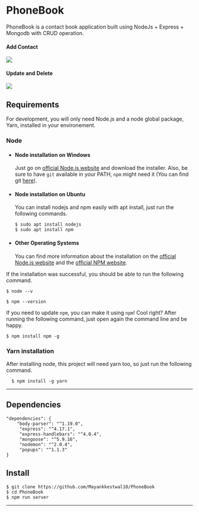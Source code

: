 # PhoneBook

PhoneBook is a contact book application built using NodeJs + Express + Mongodb with CRUD operation.

<h4>Add Contact</h4>

![](static/crud1.gif)

<h4>Update and Delete</h4>

![](static/crud2.gif)

## Requirements

For development, you will only need Node.js and a node global package, Yarn, installed in your environement.

### Node
- #### Node installation on Windows

  Just go on [official Node.js website](https://nodejs.org/) and download the installer.
Also, be sure to have `git` available in your PATH, `npm` might need it (You can find git [here](https://git-scm.com/)).

- #### Node installation on Ubuntu

  You can install nodejs and npm easily with apt install, just run the following commands.

      $ sudo apt install nodejs
      $ sudo apt install npm

- #### Other Operating Systems
  You can find more information about the installation on the [official Node.js website](https://nodejs.org/) and the [official NPM website](https://npmjs.org/).

If the installation was successful, you should be able to run the following command.

    $ node --v

    $ npm --version

If you need to update `npm`, you can make it using `npm`! Cool right? After running the following command, just open again the command line and be happy.

    $ npm install npm -g

###
### Yarn installation
  After installing node, this project will need yarn too, so just run the following command.

      $ npm install -g yarn

---

## Dependencies

    "dependencies": {
        "body-parser": "^1.19.0",
         "express": "^4.17.1",
         "express-handlebars": "^4.0.4",
         "mongoose": "^5.9.16",
         "nodemon": "^2.0.4",
         "popups": "^1.1.3"
    }


## Install

    $ git clone https://github.com/Mayankkestwal10/PhoneBook
    $ cd PhoneBook
    $ npm run server

---


